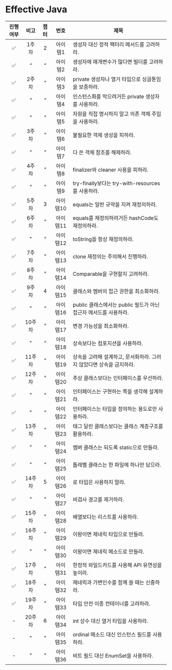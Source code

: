 # Effective Java

| 진행여부 |  비고  | 챕터 |  번호   | 제목                                         |
|:----:|:----:|:--:|:-----:|--------------------------------------------|
|  ✅   | 1주차  | 2  | 아이템1  | 생성자 대신 정적 팩터리 메서드를 고려하라.                   |
|  ✅   |  “   | “  | 아이템2  | 생성자에 매개변수가 많다면 빌더를 고려하라.                   |
|  ✅   | 2주차  | “  | 아이템3  | private 생성자나 열거 타입으로 싱글톤임을 보증하라.           |
|  ✅   |  “   | “  | 아이템4  | 인스턴스화를 막으려거든 private 생성자를 사용하라.            |
|  ✅   |  “   | “  | 아이템5  | 자원을 직접 명시하지 말고 의존 객체 주입을 사용하라.             |
|  ✅   | 3주차  | “  | 아이템6  | 불필요한 객체 생성을 피하라.                           |
|  ✅   |  “   | “  | 아이템7  | 다 쓴 객체 참조를 해제하라.                           |
|  ✅   | 4주차  | “  | 아이템8  | finalizer와 cleaner 사용을 피하라.                |
|  ✅   |  “   | “  | 아이템9  | try-finally보다는 try-with-resources를 사용하라.   |
|  ✅   | 5주차  | 3  | 아이템10 | equals는 일반 규약을 지켜 재정의하라.                   |
|  ✅   | 6주차  | “  | 아이템11 | equals를 재정의하려거든 hashCode도 재정의하라.           |
|  ✅   |  "   | “  | 아이템12 | toString을 항상 재정의하라.                        |
|  ✅   | 7주차  | “  | 아이템13 | clone 재정의는 주의해서 진행하라.                      |
|  ✅   | 8주차  | “  | 아이템14 | Comparable을 구현할지 고려하라.                     |
|  ✅   | 9주차  | 4  | 아이템15 | 클래스와 멤버의 접근 권한을 최소화하라.                     |
|  ✅   |  "   | “  | 아이템16 | public 클래스에서는 public 필드가 아닌 접근자 메서드를 사용하라. |
|  ✅   | 10주차 | “  | 아이템17 | 변경 가능성을 최소화하라.                             |
|  ✅   |  "   | “  | 아이템18 | 상속보다는 컴포지션을 사용하라.                          |
|  ✅   | 11주차 | “  | 아이템19 | 상속을 고려해 설계하고, 문서화하라. 그러지 않았다면 상속을 금지하라.    |
|  ✅   | 12주차 | “  | 아이템20 | 추상 클래스보다는 인터페이스를 우선하라.                     |
|  ✅   |  "   | “  | 아이템21 | 인터페이스는 구현하는 쪽을 생각해 설계하라.                   |
|  ✅   |  "   | “  | 아이템22 | 인터페이스는 타입을 정의하는 용도로만 사용하라.                 |
|  ✅   | 13주차 | “  | 아이템23 | 태그 달린 클래스보다는 클래스 계층구조를 활용하라.               |
|  ✅   |  "   | “  | 아이템24 | 멤버 클래스는 되도록 static으로 만들라.                  |
|  ✅   |  "   | “  | 아이템25 | 톱레벨 클래스는 한 파일에 하나만 담으라.                    |
|  ✅   | 14주차 | 5  | 아이템26 | 로 타입은 사용하지 말라.                             |
|  ✅   |  "   | "  | 아이템27 | 비검사 경고를 제거하라.                              |
|  ✅   | 15주차 | "  | 아이템28 | 배열보다는 리스트를 사용하라.                           |
|  ✅   | 16주차 | "  | 아이템29 | 이왕이면 제네릭 타입으로 만들라.                         |
|  ✅   |  "   | "  | 아이템30 | 이왕이면 제네릭 메소드로 만들라.                         |
|  ✅   | 17주차 | "  | 아이템31 | 한정적 와일드카드를 사용해 API 유연성을 높이라.               |
|  ✅   | 18주차 | "  | 아이템32 | 제네릭과 가변인수를 함께 쓸 때는 신중하라.                   |
|  ✅   | 19주차 | "  | 아이템33 | 타입 안전 이종 컨테이너를 고려하라.                       |
|  -   | 20주차 | 6  | 아이템34 | int 상수 대신 열거 타입을 사용하라.                     |
|  -   |  "   | "  | 아이템35 | ordinal 메소드 대신 인스턴스 필드를 사용하라.              |
|  -   |  "   | "  | 아이템36 | 비트 필드 대신 EnumSet을 사용하라.                    |
